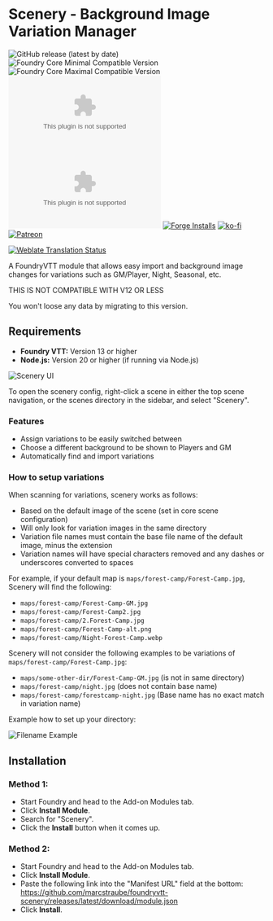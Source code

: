 # Scenery - Background Image Variation Manager

![GitHub release (latest by date)](https://img.shields.io/github/v/release/marcstraube/foundryvtt-scenery?label=Latest%20Release&prefix=v&query=$.version&colorB=red&style=for-the-badge)
![Foundry Core Minimal Compatible Version](https://img.shields.io/badge/dynamic/json.svg?url=https%3A%2F%2Fraw.githubusercontent.com%2Fmarcstraube%2Ffoundryvtt-brodericks-compendium%2Fmaster%2Fmodule.json&label=Foundry%20Minimal%20Version&query=$.compatibility.minimum&colorB=orange&style=for-the-badge)
![Foundry Core Maximal Compatible Version](https://img.shields.io/badge/dynamic/json.svg?url=https%3A%2F%2Fraw.githubusercontent.com%2Fmarcstraube%2Ffoundryvtt-brodericks-compendium%2Fmaster%2Fmodule.json&label=Foundry%20Maximal%20Version&query=$.compatibility.maximum&colorB=orange&style=for-the-badge)
![All Releases Download Count](https://img.shields.io/github/downloads/marcstraube/foundryvtt-scenery/module.zip?color=2b82fc&label=%20Downloads%20%28all%29&style=for-the-badge)
![Latest Release Download Count](https://img.shields.io/github/downloads/marcstraube/foundryvtt-scenery/latest/module.zip?label=Downloads%20%28latest%20release%29&style=for-the-badge)
[![Forge Installs](https://img.shields.io/badge/dynamic/json?label=Forge%20Installs&query=package.installs&suffix=%25&url=https%3A%2F%2Fforge-vtt.com%2Fapi%2Fbazaar%2Fpackage%2Fscenery&colorB=006400&style=for-the-badge)](https://forge-vtt.com/bazaar#package=scenery)
[![ko-fi](https://img.shields.io/badge/Ko--fi-F16061?style=for-the-badge&logo=ko-fi&logoColor=white)](https://ko-fi.com/J3J1FVK91)
[![Patreon](https://img.shields.io/badge/Patreon-F96854?style=for-the-badge&logo=patreon&logoColor=white)](https://www.patreon.com/NerdyByNatureDev)

[![Weblate Translation Status](https://weblate.foundryvtt-hub.com/widgets/scenery/-/287x66-black.png)](https://weblate.foundryvtt-hub.com/engage/scenery/)

A FoundryVTT module that allows easy import and background image changes for variations such as GM/Player, Night, Seasonal, etc.

THIS IS NOT COMPATIBLE WITH V12 OR LESS

You won't loose any data by migrating to this version.

## Requirements

- **Foundry VTT:** Version 13 or higher
- **Node.js:** Version 20 or higher (if running via Node.js)

![Scenery UI](docs/example.jpg "The Scenery UI")

To open the scenery config, right-click a scene in either the top scene navigation, or the scenes directory in the sidebar, and select "Scenery".

### Features
- Assign variations to be easily switched between
- Choose a different background to be shown to Players and GM
- Automatically find and import variations

### How to setup variations
When scanning for variations, scenery works as follows:
- Based on the default image of the scene (set in core scene configuration)
- Will only look for variation images in the same directory
- Variation file names must contain the base file name of the default image, minus the extension
- Variation names will have special characters removed and any dashes or underscores converted to spaces

For example, if your default map is `maps/forest-camp/Forest-Camp.jpg`, Scenery will find the following:
- `maps/forest-camp/Forest-Camp-GM.jpg`
- `maps/forest-camp/Forest-Camp2.jpg`
- `maps/forest-camp/2.Forest-Camp.jpg`
- `maps/forest-camp/Forest-Camp-alt.png`
- `maps/forest-camp/Night-Forest-Camp.webp`

Scenery will not consider the following examples to be variations of `maps/forest-camp/Forest-Camp.jpg`:
- `maps/some-other-dir/Forest-Camp-GM.jpg` (is not in same directory)
- `maps/forest-camp/night.jpg` (does not contain base name)
- `maps/forest-camp/forestcamp-night.jpg` (Base name has no exact match in variation name)

Example how to set up your directory:

![Filename Example](docs/variations.jpg "Filename Example")


## Installation

### Method 1:

* Start Foundry and head to the Add-on Modules tab.
* Click **Install Module**.
* Search for "Scenery". 
* Click the **Install** button when it comes up.


### Method 2:

* Start Foundry and head to the Add-on Modules tab.
* Click **Install Module**.
* Paste the following link into the "Manifest URL" field at the bottom: https://github.com/marcstraube/foundryvtt-scenery/releases/latest/download/module.json
* Click **Install**.

